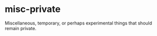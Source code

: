 # misc-private
Miscellaneous, temporary, or perhaps experimental things that should remain private.
